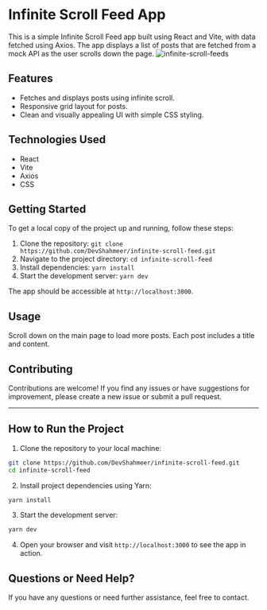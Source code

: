 
# Infinite Scroll Feed App

This is a simple Infinite Scroll Feed app built using React and Vite, with data fetched using Axios. The app displays a list of posts that are fetched from a mock API as the user scrolls down the page.
![infinite-scroll-feeds](https://github.com/DevShahmeer/infinite-scroll-feed/assets/108333592/c3c24ede-a5ad-46a9-b48e-0e1ea2820a6c)



## Features

- Fetches and displays posts using infinite scroll.
- Responsive grid layout for posts.
- Clean and visually appealing UI with simple CSS styling.

## Technologies Used

- React
- Vite
- Axios
- CSS

## Getting Started

To get a local copy of the project up and running, follow these steps:

1. Clone the repository: `git clone https://github.com/DevShahmeer/infinite-scroll-feed.git`
2. Navigate to the project directory: `cd infinite-scroll-feed`
3. Install dependencies: `yarn install`
4. Start the development server: `yarn dev`

The app should be accessible at `http://localhost:3000`.

## Usage

Scroll down on the main page to load more posts. Each post includes a title and content.

## Contributing

Contributions are welcome! If you find any issues or have suggestions for improvement, please create a new issue or submit a pull request.



---

## How to Run the Project

1. Clone the repository to your local machine:

```sh
git clone https://github.com/DevShahmeer/infinite-scroll-feed.git
cd infinite-scroll-feed
```

2. Install project dependencies using Yarn:

```sh
yarn install
```

3. Start the development server:

```sh
yarn dev
```

4. Open your browser and visit `http://localhost:3000` to see the app in action.

## Questions or Need Help?

If you have any questions or need further assistance, feel free to contact.


